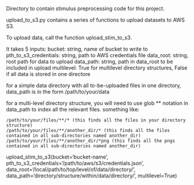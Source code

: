 Directory to contain stimulus preprocessing code for this project.

upload_to_s3.py contains a series of functions to upload datasets to AWS S3. 

To upload data, call the function upload_stim_to_s3. 

It takes 5 inputs:
    bucket: string, name of bucket to write to
    pth_to_s3_credentials: string, path to AWS credentials file
    data_root: string, root path for data to upload
    data_path: string, path in data_root to be included in upload
    multilevel: True for multilevel directory structures, False if all data is stored in one directore
    
for a simple data directory with all to-be-uploaded files in one directory,  data_path is in the form /path/to/your/data
    
for a multi-level directory structure, you will need to use glob ** notation in data_path to index all the relevant files. something like:

    /path/to/your/files/**/* (this finds all the files in your directory structure)
    /path/to/your/files/**/another_dir/* (this finds all the files contained in all sub-directories named another_dir)
    /path/to/your/files/**/another_dir/*png (this finds all the pngs contained in all sub-directories named another_dir)

upload_stim_to_s3(bucket=‘bucket-name’,
                  pth_to_s3_credentials=‘/path/to/aws/s3/credentials.json’,
                  data_root=‘/local/path/to/top/level/of/data/directory/’,
                  data_path=‘directory/structure/within/data/directory/’,
                  multilevel=True)